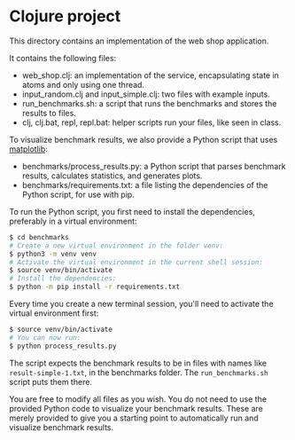 # Clojure project

This directory contains an implementation of the web shop application.

It contains the following files:
* web_shop.clj: an implementation of the service, encapsulating state in atoms and only using one thread.
* input_random.clj and input_simple.clj: two files with example inputs.
* run_benchmarks.sh: a script that runs the benchmarks and stores the results to files.
* clj, clj.bat, repl, repl.bat: helper scripts run your files, like seen in class.

To visualize benchmark results, we also provide a Python script that uses [matplotlib](https://matplotlib.org/):
* benchmarks/process_results.py: a Python script that parses benchmark results, calculates
  statistics, and generates plots.
* benchmarks/requirements.txt: a file listing the dependencies of the Python script, for use with pip.

To run the Python script, you first need to install the dependencies, preferably in a virtual environment:

```sh
$ cd benchmarks
# Create a new virtual environment in the folder venv:
$ python3 -m venv venv
# Activate the virtual environment in the current shell session:
$ source venv/bin/activate
# Install the dependencies:
$ python -m pip install -r requirements.txt
```

Every time you create a new terminal session, you'll need to activate the virtual environment first:

```sh
$ source venv/bin/activate
# You can now run:
$ python process_results.py
```

The script expects the benchmark results to be in files with names like `result-simple-1.txt`, in the benchmarks folder. The `run_benchmarks.sh` script puts them there.

You are free to modify all files as you wish. You do not need to use the provided Python code to visualize your benchmark results. These are merely provided to give you a starting point to automatically run and visualize benchmark results.
